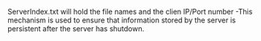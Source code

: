 ServerIndex.txt will hold the file names and the clien IP/Port number
-This mechanism is used to ensure that information stored by the server is persistent after the server has shutdown.
